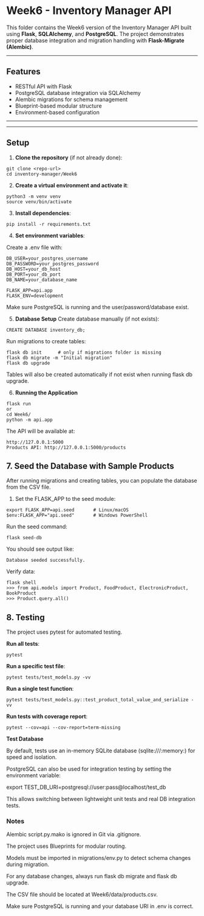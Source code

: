 # Week6 - Inventory Manager API

This folder contains the Week6 version of the Inventory Manager API built using **Flask**, **SQLAlchemy**, and **PostgreSQL**. The project demonstrates proper database integration and migration handling with **Flask-Migrate (Alembic)**.

---

## Features

- RESTful API with Flask
- PostgreSQL database integration via SQLAlchemy
- Alembic migrations for schema management
- Blueprint-based modular structure
- Environment-based configuration

---

---

## Setup

1. **Clone the repository** (if not already done):

```
git clone <repo-url>
cd inventory-manager/Week6
```

2. **Create a virtual environment and activate it**:

```
python3 -m venv venv
source venv/bin/activate
```

3. **Install dependencies**:

```
pip install -r requirements.txt
```

4. **Set environment variables**:

Create a .env file with:

```
DB_USER=your_postgres_username
DB_PASSWORD=your_postgres_password
DB_HOST=your_db_host
DB_PORT=your_db_port
DB_NAME=your_database_name

FLASK_APP=api.app
FLASK_ENV=development
```
Make sure PostgreSQL is running and the user/password/database exist.

5. **Database Setup**
Create database manually (if not exists):

```
CREATE DATABASE inventory_db;
```

Run migrations to create tables:

```
flask db init      # only if migrations folder is missing
flask db migrate -m "Initial migration"
flask db upgrade
```

Tables will also be created automatically if not exist when running flask db upgrade.

6. **Running the Application**
```
flask run
or
cd Week6/
python -m api.app
```

The API will be available at:

```
http://127.0.0.1:5000
Products API: http://127.0.0.1:5000/products
```

## 7. Seed the Database with Sample Products

After running migrations and creating tables, you can populate the database from the CSV file.

1. Set the FLASK_APP to the seed module:

```
export FLASK_APP=api.seed       # Linux/macOS
$env:FLASK_APP="api.seed"       # Windows PowerShell
```
Run the seed command:

```
flask seed-db
```
You should see output like:
```
Database seeded successfully.
```
Verify data:

```
flask shell
>>> from api.models import Product, FoodProduct, ElectronicProduct, BookProduct
>>> Product.query.all()
```

## 8. Testing

The project uses pytest for automated testing.

**Run all tests**:
```
pytest
```

**Run a specific test file**:
```
pytest tests/test_models.py -vv
```

**Run a single test function**:
```
pytest tests/test_models.py::test_product_total_value_and_serialize -vv
```

**Run tests with coverage report**:
```
pytest --cov=api --cov-report=term-missing
```

**Test Database**

By default, tests use an in-memory SQLite database (sqlite:///:memory:) for speed and isolation.

PostgreSQL can also be used for integration testing by setting the environment variable:

export TEST_DB_URI=postgresql://user:pass@localhost/test_db


This allows switching between lightweight unit tests and real DB integration tests.

### Notes
Alembic script.py.mako is ignored in Git via .gitignore.

The project uses Blueprints for modular routing.

Models must be imported in migrations/env.py to detect schema changes during migration.

For any database changes, always run flask db migrate and flask db upgrade.

The CSV file should be located at Week6/data/products.csv.

Make sure PostgreSQL is running and your database URI in .env is correct.
